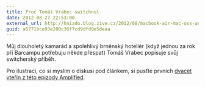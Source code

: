 ```yaml
---
title: Proč Tomáš Vrabec switchnul
date: 2012-08-27 22:53:00
external_url: http://hnizdo.blog.zive.cz/2012/08/macbook-air-mac-osx-aneb-proc-jsem-presel/
guid: a5771bce93e200c36f7cd9dfd0e5deaa
---
```


Můj dlouholetý kamarád a spolehlivý brněnský hoteliér (když jednou za rok při Barcampu potřebuju někde přespat) Tomáš Vrabec popisuje svůj switcherský příběh.

Pro ilustraci, co si myslím o diskusi pod článkem, si pusťte prvních [dvacet vteřin z této epizody Amplified](http://5by5.tv/amplified/20).
